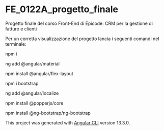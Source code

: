 # FE_0122A_progetto_finale
Progetto finale del corso Front-End di Epicode: CRM per la gestione di fatture e clienti


Per un corretta visualizzazione del progetto lancia i seguenti comandi nel terminale:

npm i

ng add @angular/material

npm install @angular/flex-layout

npm i bootstrap

ng add @angular/localize

npm install @popperjs/core

npm install @ng-bootstrap/ng-bootstrap




This project was generated with [Angular CLI](https://github.com/angular/angular-cli) version 13.3.0.
